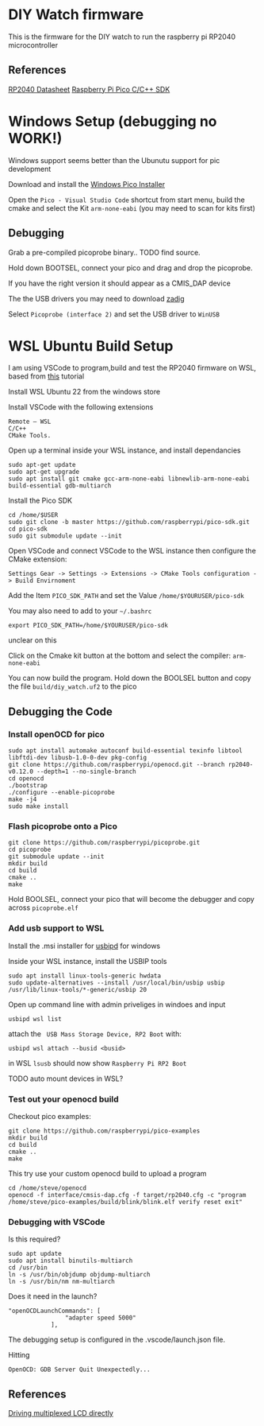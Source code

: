 # DIY Watch firmware

This is the firmware for the DIY watch to run the raspberry pi RP2040 microcontroller

## References

[RP2040 Datasheet](https://datasheets.raspberrypi.com/rp2040/rp2040-datasheet.pdf)
[Raspberry Pi Pico C/C++ SDK](https://datasheets.raspberrypi.com/pico/raspberry-pi-pico-c-sdk.pdf)


# Windows Setup (debugging no WORK!)

Windows support seems better than the Ubunutu support for pic development

Download and install the [Windows Pico Installer](https://www.raspberrypi.com/news/raspberry-pi-pico-windows-installer/)

Open the `Pico - Visual Studio Code` shortcut from start menu, build the cmake and select the Kit `arm-none-eabi` (you may need to scan for kits first)

## Debugging

Grab a pre-compiled picoprobe binary.. TODO find source.

Hold down BOOTSEL, connect your pico and drag and drop the picoprobe.

If you have the right version it should appear as a CMIS_DAP device

The the USB drivers you may need to download [zadig](https://zadig.akeo.ie/)

Select `Picoprobe (interface 2)` and set the USB driver to `WinUSB`
 
# WSL Ubuntu Build Setup

I am using VSCode to program,build and test the RP2040 firmware on WSL, based from [this](https://paulbupejr.com/raspberry-pi-pico-windows-development/) tutorial

Install WSL Ubuntu 22 from the windows store

Install VSCode with the following extensions
```
Remote – WSL
C/C++
CMake Tools. 
```

Open up a terminal inside your WSL instance, and install dependancies
```
sudo apt-get update
sudo apt-get upgrade
sudo apt install git cmake gcc-arm-none-eabi libnewlib-arm-none-eabi build-essential gdb-multiarch
```

Install the Pico SDK

```
cd /home/$USER
sudo git clone -b master https://github.com/raspberrypi/pico-sdk.git
cd pico-sdk
sudo git submodule update --init
```

Open VSCode and connect VSCode to the WSL instance then configure the CMake extension:
```
Settings Gear -> Settings -> Extensions -> CMake Tools configuration -> Build Envirnoment
```
Add the Item `PICO_SDK_PATH` and set the Value `/home/$YOURUSER/pico-sdk`

You may also need to add to your `~/.bashrc`
```
export PICO_SDK_PATH=/home/$YOURUSER/pico-sdk
```
unclear on this

Click on the Cmake kit button at the bottom and select the compiler: `arm-none-eabi`

You can now build the program. Hold down the BOOLSEL button and copy the file `build/diy_watch.uf2` to the pico

## Debugging the Code

### Install openOCD for pico

```
sudo apt install automake autoconf build-essential texinfo libtool libftdi-dev libusb-1.0-0-dev pkg-config
git clone https://github.com/raspberrypi/openocd.git --branch rp2040-v0.12.0 --depth=1 --no-single-branch
cd openocd
./bootstrap
./configure --enable-picoprobe
make -j4
sudo make install
```

### Flash picoprobe onto a Pico

```
git clone https://github.com/raspberrypi/picoprobe.git
cd picoprobe
git submodule update --init
mkdir build
cd build
cmake ..
make
```

Hold BOOLSEL, connect your pico that will become the debugger and copy across `picoprobe.elf`

### Add usb support to WSL

Install the .msi installer for [usbipd](https://github.com/dorssel/usbipd-win/releases) for windows 

Inside your WSL instance, install the USBIP tools
```
sudo apt install linux-tools-generic hwdata
sudo update-alternatives --install /usr/local/bin/usbip usbip /usr/lib/linux-tools/*-generic/usbip 20
```

Open up command line with admin priveliges in windoes and input
```
usbipd wsl list
```
attach the ` USB Mass Storage Device, RP2 Boot` with:
```
usbipd wsl attach --busid <busid>
```
in WSL `lsusb` should now show `Raspberry Pi RP2 Boot`

TODO auto mount devices in WSL?

### Test out your openocd build

Checkout pico examples:
```
git clone https://github.com/raspberrypi/pico-examples
mkdir build
cd build
cmake ..
make
```
This try use your custom openocd build to upload a program
```
cd /home/steve/openocd
openocd -f interface/cmsis-dap.cfg -f target/rp2040.cfg -c "program /home/steve/pico-examples/build/blink/blink.elf verify reset exit"
```

### Debugging with VSCode

Is this required?
```
sudo apt update
sudo apt install binutils-multiarch
cd /usr/bin
ln -s /usr/bin/objdump objdump-multiarch
ln -s /usr/bin/nm nm-multiarch 
```

Does it need in the launch?
```
"openOCDLaunchCommands": [
                "adapter speed 5000"
            ],
```

The debugging setup is configured in the .vscode/launch.json file.

Hitting
```
OpenOCD: GDB Server Quit Unexpectedly...
```

## References

[Driving multiplexed LCD directly](https://ww1.microchip.com/downloads/en/Appnotes/doc8103.pdf)